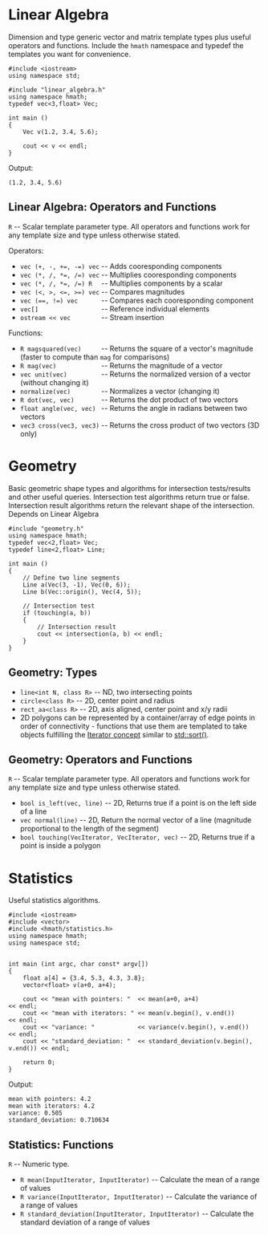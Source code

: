 Linear Algebra
==============
Dimension and type generic vector and matrix template types plus useful operators and functions.
Include the `hmath` namespace and typedef the templates you want for convenience. 

	#include <iostream>
	using namespace std;
	
	#include "linear_algebra.h"
	using namespace hmath;
	typedef vec<3,float> Vec;
	
	int main ()
	{
		Vec v(1.2, 3.4, 5.6);
		
		cout << v << endl;
	}

Output:

	(1.2, 3.4, 5.6)


Linear Algebra: Operators and Functions
---------------------------------------
`R` -- Scalar template parameter type.  All operators and functions work for any template size and type unless otherwise stated.

Operators:

* `vec (+, -, +=, -=) vec` -- Adds cooresponding components
* `vec (*, /, *=, /=) vec` -- Multiplies cooresponding components
* `vec (*, /, *=, /=) R  ` -- Multiplies components by a scalar
* `vec (<, >, <=, >=) vec` -- Compares magnitudes
* `vec (==, !=) vec      ` -- Compares each cooresponding component
* `vec[]                 ` -- Reference individual elements
* `ostream << vec        ` -- Stream insertion

Functions:

* `R magsquared(vec)     ` -- Returns the square of a vector's magnitude (faster to compute than `mag` for comparisons)
* `R mag(vec)            ` -- Returns the magnitude of a vector
* `vec unit(vec)         ` -- Returns the normalized version of a vector (without changing it)
* `normalize(vec)        ` -- Normalizes a vector (changing it)
* `R dot(vec, vec)       ` -- Returns the dot product of two vectors
* `float angle(vec, vec) ` -- Returns the angle in radians between two vectors
* `vec3 cross(vec3, vec3)` -- Returns the cross product of two vectors (3D only)

Geometry
========
Basic geometric shape types and algorithms for intersection tests/results and other useful queries.
Intersection test algorithms return true or false.
Intersection result algorithms return the relevant shape of the intersection.
Depends on Linear Algebra

	#include "geometry.h"
	using namespace hmath;
	typedef vec<2,float> Vec;
	typedef line<2,float> Line;
	
	int main ()
	{
		// Define two line segments
		Line a(Vec(3, -1), Vec(0, 6));
		Line b(Vec::origin(), Vec(4, 5));
		
		// Intersection test
		if (touching(a, b))
		{
			// Intersection result
			cout << intersection(a, b) << endl;
		}
	}

Geometry: Types
---------------

* `line<int N, class R>` -- ND, two intersecting points
* `circle<class R>`      -- 2D, center point and radius
* `rect_aa<class R>`     -- 2D, axis aligned, center point and x/y radii
* 2D polygons can be represented by a container/array of edge points in order of connectivity - functions that use them are templated to take objects fulfilling the [Iterator concept](http://en.cppreference.com/w/cpp/concept/Iterator) similar to [std::sort()](http://www.cplusplus.com/reference/algorithm/sort/).

Geometry: Operators and Functions
---------------------------------
`R` -- Scalar template parameter type.  All operators and functions work for any template size and type unless otherwise stated.

* `bool is_left(vec, line)` -- 2D, Returns true if a point is on the left side of a line
* `vec normal(line)` -- 2D, Return the normal vector of a line (magnitude proportional to the length of the segment)
* `bool touching(VecIterator, VecIterator, vec)` -- 2D, Returns true if a point is inside a polygon

Statistics
==========
Useful statistics algorithms.

	#include <iostream>
	#include <vector>
	#include <hmath/statistics.h>
	using namespace hmath;
	using namespace std;


	int main (int argc, char const* argv[])
	{
		float a[4] = {3.4, 5.3, 4.3, 3.8};
		vector<float> v(a+0, a+4);
		
		cout << "mean with pointers: "  << mean(a+0, a+4)                         << endl;
		cout << "mean with iterators: " << mean(v.begin(), v.end())               << endl;
		cout << "variance: "            << variance(v.begin(), v.end())           << endl;
		cout << "standard_deviation: "  << standard_deviation(v.begin(), v.end()) << endl;
	
		return 0;
	}

Output:

	mean with pointers: 4.2
	mean with iterators: 4.2
	variance: 0.505
	standard_deviation: 0.710634

Statistics: Functions
---------------------
`R` -- Numeric type.

* `R mean(InputIterator, InputIterator)` -- Calculate the mean of a range of values
* `R variance(InputIterator, InputIterator)` -- Calculate the variance of a range of values
* `R standard_deviation(InputIterator, InputIterator)` -- Calculate the standard deviation of a range of values
